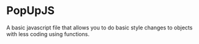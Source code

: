 # PopUpJS
A basic javascript file that allows you to do basic style changes to objects with less coding using functions.
